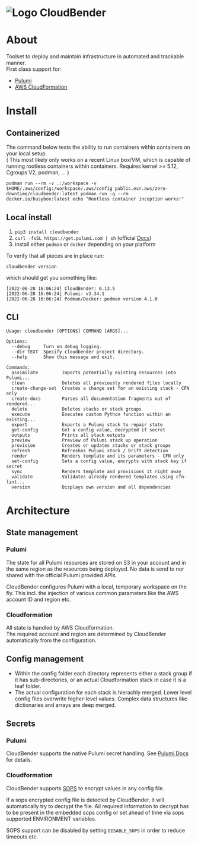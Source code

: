 # ![Logo](https://git.zero-downtime.net/ZeroDownTime/CloudBender/media/branch/master/cloudbender.png) CloudBender

# About

Toolset to deploy and maintain infrastructure in automated and trackable manner.  
First class support for:  
- [Pulumi](https://www.pulumi.com/docs/)
- [AWS CloudFormation](https://aws.amazon.com/cloudformation)


# Install

## Containerized
The command below tests the ability to run containers within containers on your local setup.  
( This most likely only works on a recent Linux box/VM, which is capable of running rootless containers within containers.
Requires kernel >= 5.12, Cgroups V2, podman, ... )

```
podman run --rm -v .:/workspace -v $HOME/.aws/config:/workspace/.aws/config public.ecr.aws/zero-downtime/cloudbender:latest podman run -q --rm docker.io/busybox:latest echo "Rootless container inception works!"
```

## Local install
1. ```pip3 install cloudbender```
2. ```curl -fsSL https://get.pulumi.com | sh```  (official [Docs](https://www.pulumi.com/docs/get-started/install/))
3. install either `podman` or `docker` depending on your platform

To verify that all pieces are in place run:  
```
cloudbender version
```
which should get you something like:
```
[2022-06-28 16:06:24] CloudBender: 0.13.5
[2022-06-28 16:06:24] Pulumi: v3.34.1
[2022-06-28 16:06:24] Podman/Docker: podman version 4.1.0
```

## CLI

```
Usage: cloudbender [OPTIONS] COMMAND [ARGS]...

Options:
  --debug     Turn on debug logging.
  --dir TEXT  Specify cloudbender project directory.
  --help      Show this message and exit.

Commands:
  assimilate         Imports potentially existing resources into Pulumi...
  clean              Deletes all previously rendered files locally
  create-change-set  Creates a change set for an existing stack - CFN only
  create-docs        Parses all documentation fragments out of rendered...
  delete             Deletes stacks or stack groups
  execute            Executes custom Python function within an existing...
  export             Exports a Pulumi stack to repair state
  get-config         Get a config value, decrypted if secret
  outputs            Prints all stack outputs
  preview            Preview of Pulumi stack up operation
  provision          Creates or updates stacks or stack groups
  refresh            Refreshes Pulumi stack / Drift detection
  render             Renders template and its parameters - CFN only
  set-config         Sets a config value, encrypts with stack key if secret
  sync               Renders template and provisions it right away
  validate           Validates already rendered templates using cfn-lint...
  version            Displays own version and all dependencies
```

# Architecture
## State management
### Pulumi
The state for all Pulumi resources are stored on S3 in your account and in the same region as the resources being deployed.
No data is send to nor shared with the official Pulumi provided APIs.

CloudBender configures Pulumi with a local, temporary workspace on the fly. This incl. the injection of various common parameters like the AWS account ID and region etc.  

### Cloudformation
All state is handled by AWS Cloudformation.  
The required account and region are determined by CloudBender automatically from the configuration.


## Config management
- Within the config folder each directory represents either a stack group if it has sub-directories, or an actual Cloudformation stack in case it is a leaf folder.
- The actual configuration for each stack is hierachly merged. Lower level config files overwrite higher-level values. Complex data structures like dictionaries and arrays are deep merged.

## Secrets

### Pulumi
CloudBender supports the native Pulumi secret handling.
See [Pulumi Docs](https://www.pulumi.com/docs/intro/concepts/secrets/) for details.

### Cloudformation
CloudBender supports [SOPS](https://github.com/mozilla/sops) to encrypt values in any config file.

If a sops encrypted config file is detected by CloudBender, it will automatically try to decrypt the file. All required information to decrypt has to be present in the embedded sops config or set ahead of time via sops supported ENVIRONMENT variables.

SOPS support can be disabled by setting `DISABLE_SOPS` in order to reduce timeouts etc.

